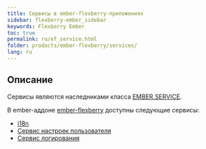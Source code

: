 ```yaml
---
title: Сервисы в ember-flexberry-приложениях
sidebar: flexberry-ember_sidebar
keywords: Flexberry Ember
toc: true
permalink: ru/ef_service.html
folder: products/ember-flexberry/services/
lang: ru
---
```


## Описание

Сервисы являются наследниками класса [EMBER.SERVICE](https://guides.emberjs.com/v2.4.0/applications/services/).

В ember-аддоне [ember-flexberry](ef_landing_page.html) доступны следующие сервисы:

* [i18n](ef_i18n.html)
* [Сервис настроек пользователя](ef_model-user-settings-service.html)
* [Сервис логирования](ef_log-service.html)
